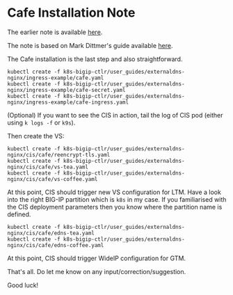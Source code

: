 # Cafe Installation Note

The earlier note is available [here](nginx-ic-note.md).

The note is based on Mark Dittmer's guide available [here](https://github.com/mdditt2000/k8s-bigip-ctlr/tree/main/user_guides/externaldns-nginx).

The Cafe installation is the last step and also straightforward.

```
kubectl create -f k8s-bigip-ctlr/user_guides/externaldns-nginx/ingress-example/cafe.yaml
kubectl create -f k8s-bigip-ctlr/user_guides/externaldns-nginx/ingress-example/cafe-secret.yaml
kubectl create -f k8s-bigip-ctlr/user_guides/externaldns-nginx/ingress-example/cafe-ingress.yaml
```

(Optional) If you want to see the CIS in action, tail the log of CIS pod (either using `k logs -f` or `k9s`).

Then create the VS:

```
kubectl create -f k8s-bigip-ctlr/user_guides/externaldns-nginx/cis/cafe/reencrypt-tls.yaml
kubectl create -f k8s-bigip-ctlr/user_guides/externaldns-nginx/cis/cafe/vs-tea.yaml
kubectl create -f k8s-bigip-ctlr/user_guides/externaldns-nginx/cis/cafe/vs-coffee.yaml
```

At this point, CIS should trigger new VS configuration for LTM. Have a look into the right BIG-IP partition which is `k8s` in my case. If you familiarised with the CIS deployment parameters then you know where the partition name is defined.

```
kubectl create -f k8s-bigip-ctlr/user_guides/externaldns-nginx/cis/cafe/edns-tea.yaml
kubectl create -f k8s-bigip-ctlr/user_guides/externaldns-nginx/cis/cafe/edns-coffee.yaml
```
At this point, CIS should trigger WideIP configuration for GTM.

That's all. Do let me know on any input/correction/suggestion.

Good luck! 
